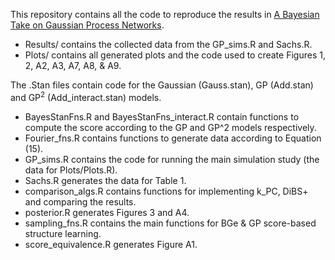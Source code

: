 This repository contains all the code to reproduce the results in [A Bayesian Take on Gaussian Process Networks](https://arxiv.org/abs/2306.11380).

- Results/ contains the collected data from the GP_sims.R and Sachs.R.
- Plots/ contains all generated plots and the code used to create Figures 1, 2, A2, A3, A7, A8, & A9.

The .Stan files contain code for the Gaussian (Gauss.stan), GP (Add.stan) and GP<sup>2</sup> (Add_interact.stan) models.

- BayesStanFns.R and BayesStanFns_interact.R contain functions to compute the score according to the GP and GP^2 models respectively.
- Fourier_fns.R contains functions to generate data according to Equation (15).
- GP_sims.R contains the code for running the main simulation study (the data for Plots/Plots.R).
- Sachs.R generates the data for Table 1.
- comparison_algs.R contains functions for implementing k_PC, DiBS+ and comparing the results.
- posterior.R generates Figures 3 and A4.
- sampling_fns.R contains the main functions for BGe & GP score-based structure learning.
- score_equivalence.R generates Figure A1.

